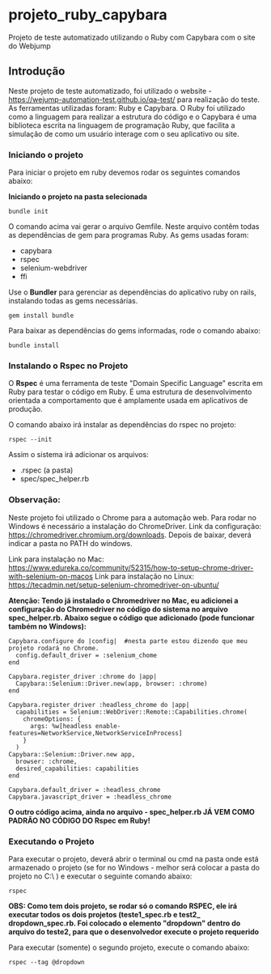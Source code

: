# projeto_ruby_capybara
Projeto de teste automatizado utilizando o Ruby com Capybara com o site do Webjump

## Introdução

Neste projeto de teste automatizado, foi utilizado o website - https://wejump-automation-test.github.io/qa-test/ para realização do teste.
As ferramentas utilizadas foram: Ruby e Capybara. O Ruby foi utilizado como a linguagem para realizar a estrutura do código e
o Capybara é uma biblioteca escrita na linguagem de programação Ruby, que facilita a simulação de como um usuário interage com
o seu aplicativo ou site.

### Iniciando o projeto

Para iniciar o projeto em ruby devemos rodar os seguintes comandos abaixo:

**Iniciando o projeto na pasta selecionada**

````shell
bundle init
````

O comando acima vai gerar o arquivo Gemfile. Neste arquivo contêm todas as dependências de gem para programas Ruby. As gems
usadas foram: 
* capybara
* rspec
* selenium-webdriver
* ffi

Use o **Bundler** para gerenciar as dependências do aplicativo ruby on rails, instalando todas as gems necessárias.

````shell
gem install bundle
````
Para baixar as dependências do gems informadas, rode o comando abaixo:

````shell
bundle install
````

### Instalando o Rspec no Projeto
O **Rspec** é uma ferramenta de teste "Domain Specific Language" escrita em Ruby para testar o código em Ruby. É uma estrutura
de desenvolvimento orientada a comportamento que é amplamente usada em aplicativos de produção.

O comando abaixo irá instalar as dependências do rspec no projeto:

````shell
rspec --init
````
Assim o sistema irá adicionar os arquivos:
* .rspec (a pasta)
* spec/spec_helper.rb

### Observação:
Neste projeto foi utilizado o Chrome para a automação web. Para rodar no Windows é necessário a instalação do ChromeDriver.
Link da configuração: https://chromedriver.chromium.org/downloads. Depois de baixar, deverá indicar a pasta no PATH do windows.

Link para instalação no Mac: https://www.edureka.co/community/52315/how-to-setup-chrome-driver-with-selenium-on-macos
Link para instalação no Linux: https://tecadmin.net/setup-selenium-chromedriver-on-ubuntu/

**Atenção: Tendo já instalado o Chromedriver no Mac, eu adicionei a configuração do Chromedriver no código do sistema no
arquivo spec_helper.rb. Abaixo segue o código que adicionado (pode funcionar também no Windows):**
````shell
Capybara.configure do |config|  #nesta parte estou dizendo que meu projeto rodará no Chrome.
  config.default_driver = :selenium_chome
end

Capybara.register_driver :chrome do |app|
  Capybara::Selenium::Driver.new(app, browser: :chrome)
end

Capybara.register_driver :headless_chrome do |app|
  capabilities = Selenium::WebDriver::Remote::Capabilities.chrome(
    chromeOptions: {
      args: %w[headless enable-features=NetworkService,NetworkServiceInProcess]
    }
  )
Capybara::Selenium::Driver.new app,
  browser: :chrome,
  desired_capabilities: capabilities
end

Capybara.default_driver = :headless_chrome
Capybara.javascript_driver = :headless_chrome

````

**O outro código acima, ainda no arquivo - spec_helper.rb JÁ VEM COMO PADRÃO NO CÓDIGO DO Rspec em Ruby!**

### Executando o Projeto
Para executar o projeto, deverá abrir o terminal ou cmd na pasta onde está armazenado o projeto (se for no Windows - melhor 
será colocar a pasta do projeto no C:\ ) e executar o seguinte comando abaixo:
````shell
rspec
````
**OBS: Como tem dois projeto, se rodar só o comando RSPEC, ele irá executar todos os dois projetos (teste1_spec.rb e test2_
dropdown_spec.rb. Foi colocado o elemento "dropdown" dentro do arquivo do teste2, para que o desenvolvedor execute o projeto
requerido**

Para executar (somente) o segundo projeto, execute o comando abaixo:
````shell
rspec --tag @dropdown
````




